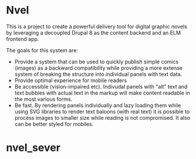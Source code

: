 # Nvel

This is a project to create a powerful delivery tool for digital graphic novels by leveraging a decoupled Drupal 8 as the content backend and an ELM frontend app.

The goals for this system are:
- Provide a system that can be used to quickly publish simple comics (images) as a backward compatibility while providing a more extense system of breaking the structure into individual panels with text data.
- Provide optimal experience for mobile readers
- Be accessible (vision-impaired etc). Indivudal panels with "alt" text and text bubbles with actual text in the markup will make content readable in the most various forms.
- Be fast. By rendering panels individually and lazy loading them while using SVG libraries to render text baloons (with real text) it is possible to process images to smaller size while reading is not compromised. It also can be better styled for mobiles.
# nvel_sever
